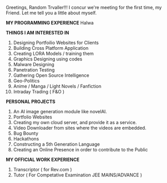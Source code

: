 Greetings, Random Trvaller!!!
I concur we're meeting for the first time, my Friend. Let me tell you a little about myself.

**MY PROGRAMMING EXPERIENCE**
Halwa
                                              
**THINGS I AM INTERESTED IN**

1. Designing Portfoilio Websites for Clients
2. Building Cross Platform Application
3. Creating LORA Models / training them
4. Graphics Designing using codes
6. Malware Designing
7. Panetration Testing
8. Gathering Open Source Intelligence
9. Geo-Politics
10. Anime / Manga / Light Novels / Fanfiction
11. Intraday Trading ( F&O )

**PERSONAL PROJECTS**

1. An AI image generation module like novelAI.
2. Portfolio Websites
3. Creating my own cloud server, and provide it as a service.
4. Video Downloader from sites where the videos are embedded.
5. Bug Bounty
6. Hackathons
7. Constructing a 5th Generation Language
8. Creating an Online Presence in order to contribute to the Public

**MY OFFICIAL WORK EXPERIENCE**

1. Transcriptor ( for Rev.com )
2. Tutor ( For Competative Examination JEE MAINS/ADVANCE )
